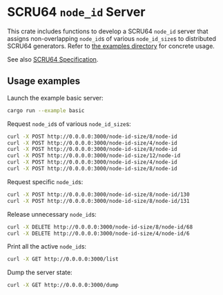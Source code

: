 # SCRU64 `node_id` Server

This crate includes functions to develop a SCRU64 `node_id` server that assigns
non-overlapping `node_id`s of various `node_id_size`s to distributed SCRU64
generators. Refer to [the examples directory] for concrete usage.

See also [SCRU64 Specification](https://github.com/scru64/spec).

[the examples directory]: https://github.com/scru64/node-id-server/tree/main/examples

## Usage examples

Launch the example basic server:

```bash
cargo run --example basic
```

Request `node_id`s of various `node_id_size`s:

```bash
curl -X POST http://0.0.0.0:3000/node-id-size/8/node-id
curl -X POST http://0.0.0.0:3000/node-id-size/4/node-id
curl -X POST http://0.0.0.0:3000/node-id-size/8/node-id
curl -X POST http://0.0.0.0:3000/node-id-size/12/node-id
curl -X POST http://0.0.0.0:3000/node-id-size/4/node-id
curl -X POST http://0.0.0.0:3000/node-id-size/8/node-id
```

Request specific `node_id`s:

```bash
curl -X POST http://0.0.0.0:3000/node-id-size/8/node-id/130
curl -X POST http://0.0.0.0:3000/node-id-size/8/node-id/131
```

Release unnecessary `node_id`s:

```bash
curl -X DELETE http://0.0.0.0:3000/node-id-size/8/node-id/68
curl -X DELETE http://0.0.0.0:3000/node-id-size/4/node-id/6
```

Print all the active `node_id`s:

```bash
curl -X GET http://0.0.0.0:3000/list
```

Dump the server state:

```bash
curl -X GET http://0.0.0.0:3000/dump
```

